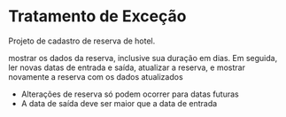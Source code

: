 # Tratamento de Exceção

Projeto de cadastro de reserva de hotel.

mostrar os dados da reserva, inclusive sua duração em
dias. Em seguida, ler novas datas de entrada e saída, atualizar a reserva, e mostrar
novamente a reserva com os dados atualizados

- Alterações de reserva só podem ocorrer para datas futuras
- A data de saída deve ser maior que a data de entrada

